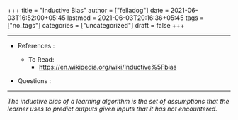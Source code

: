 +++
title = "Inductive Bias"
author = ["felladog"]
date = 2021-06-03T16:52:00+05:45
lastmod = 2021-06-03T20:16:36+05:45
tags = ["no_tags"]
categories = ["uncategorized"]
draft = false
+++

---

-   References :
    -   To Read:
        -   <https://en.wikipedia.org/wiki/Inductive%5Fbias>

-   Questions :

---
_The inductive bias of a learning algorithm is the set of assumptions that the learner uses to predict outputs given inputs that it has not encountered._
